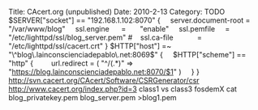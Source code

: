 Title: CAcert.org (unpublished)
Date: 2010-2-13
Category: TODO
$SERVER["socket"] == "192.168.1.102:8070" {     server.document-root =  "/var/www/blog"     ssl.engine      =       "enable"    
ssl.pemfile     =       "/etc/lighttpd/ssl/blog_server.pem" #    ssl.ca-file            =       "/etc/lighttpd/ssl/cacert.crt" }
$HTTP["host"] =~ "\^blog\.lainconscienciadepablo\.net:8069$" {     $HTTP["scheme"] == "http" {         url.redirect = ( "\^/(.\*)" =\>
"https://blog.lainconscienciadepablo.net:8070/$1" )     } } http://svn.cacert.org/CAcert/Software/CSRGenerator/csr
http://www.cacert.org/index.php?id=3 class1 vs class3 fosdemX cat blog_privatekey.pem blog_server.pem \>blog1.pem
